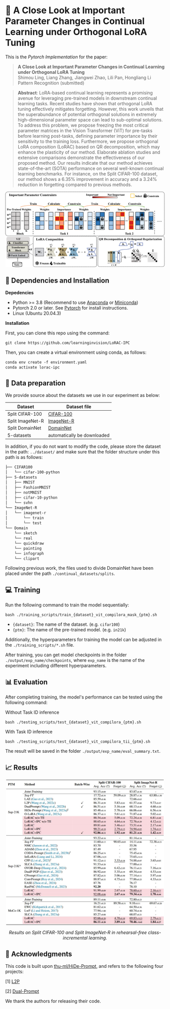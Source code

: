 # :page_with_curl: A Close Look at Important Parameter Changes in Continual Learning under Orthogonal LoRA Tuning

This is the *Pytorch Implementation* for the paper:

> **A Close Look at Important Parameter Changes in Continual Learning under Orthogonal LoRA Tuning** <br>Shimou Ling, Liang Zhang, Jiangwei Zhao, Lili Pan, Hongliang Li <br>
> Pattern Recognition (submitted)

> **Abstract**:  LoRA-based continual learning represents a promising avenue for leveraging pre-trained models in downstream continual learning tasks. Recent studies have shown that orthogonal LoRA tuning effectively mitigates forgetting. However, this work unveils that the superabundance of potential orthogonal solutions in extremely high-dimensional parameter space can lead to sub-optimal solutions. To address this problem, we propose freezing the most critical parameter matrices in the Vision Transformer (ViT) for pre-tasks before learning post-tasks, defining parameter importance by their sensitivity to the training loss. Furthermore, we propose orthogonal LoRA composition (LoRAC) based on QR decomposition, which may enhance the plasticity of our method. Elaborate ablation studies and extensive comparisons demonstrate the effectiveness of our proposed method. Our results indicate that our method achieves state-of-the-art (SOTA) performance on several well-known continual learning benchmarks. For instance, on the Split CIFAR-100 dataset, our method shows a 6.35% improvement in accuracy and a 3.24% reduction in forgetting compared to previous methods.

<div align=center>
<img align="middle" width="800" src="figures/framework.png">
</div>

## 🔧 Dependencies and Installation
**Depedencies**
* Python >= 3.8 (Recommend to use [Anaconda](https://www.anaconda.com/download/#linux) or [Miniconda](https://docs.conda.io/en/latest/miniconda.html))
* Pytorch 2.0 or later. See [Pytorch]( https://pytorch.org) for install instructions.
* Linux (Ubuntu 20.04.3)

**Installation**

First, you can clone this repo using the command:

```shell 
git clone https://github.com/learninginvision/LoRAC-IPC
```

Then, you can create a virtual environment using conda, as follows:

```shell
conda env create -f environment.yaml
conda activate lorac-ipc
```

## :floppy_disk: Data preparation
We provide source about the datasets we use in our experiment as below:

| Dataset   | Dataset file                                                 |
| --------- | ------------------------------------------------------------ |
| Split CIFAR-100  | [CIFAR-100](http://www.cs.toronto.edu/~kriz/cifar-100-python.tar.gz) |
| Split ImageNet-R | [ImageNet-R](https://people.eecs.berkeley.edu/~hendrycks/imagenet-r.tar) |
| Split DomainNet| [DomainNet]( http://ai.bu.edu/M3SDA/) |
| 5-datasets | automatically be downloaded |

In addition, if you do not want to modify the code, please store the dataset in the path: `../dataset/` and make sure that the folder structure under this path is as follows:

```
├── CIFAR100
│   └── cifar-100-python
├── 5-datasets
│   ├── MNIST
│   ├── FashionMNIST
│   ├── notMNIST
│   ├── cifar-10-python
│   └── svhn
└── ImageNet-R
│   └── imagenet-r
│       └── train
│       └── test
└── Domain
    └── sketch
    └── real
    └── quickdraw
    └── painting
    └── infograph
    └── clipart
```
Following previous work, the files used to divide DomainNet have been placed under the path `./continual_datasets/splits`.

##  💻 Training
Run the following command to train the model sequentially:


```shell
bash ./training_scripts/train_{dataset}_vit_compilora_mask_{ptm}.sh
```
- `{dataset}`: The name of the dataset. (e.g. `cifar100`)
- `{ptm}`: The name of the pre-trained model. (e.g. `in21k`)


Additionally, the hyperparameters for training the model can be adjusted in the `./training_scripts/*.sh` file.

After training, you can get model checkpoints in the folder `./output/exp_name/checkpoints`, where `exp_name` is the name of the experiment including different hyperparameters.

## 📊 Evaluation
After completing training, the model's performance can be tested using the following command:


Without Task ID inference
```shell
bash ./testing_scripts/test_{dataset}_vit_compilora_{ptm}.sh
```
With Task ID inference
```shell
bash ./testing_scripts/test_{dataset}_vit_compilora_tii_{ptm}.sh
```

The result will be saved in the folder `./output/exp_name/eval_summary.txt`.

## 📈 Results

<div align="center">
<img align="middle" width="500" src="figures/results.png">

*Results on Split CIFAR-100 and Split ImageNet-R in rehearsal-free class-incremental learning.*
</div>

## 📜 Acknowledgments

This code is built upon [thu-ml/HiDe-Prompt](https://github.com/thu-ml/HiDe-Prompt/), and refers to the following four projects:

[1] [L2P](https://github.com/JH-LEE-KR/l2p-pytorch)

[2] [Dual-Prompt](https://github.com/JH-LEE-KR/dualprompt-pytorch)

We thank the authors for releasing their code.